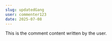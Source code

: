 ```yaml
---
slug: updatedGang
user: commenter123
date: 2025-07-08
---
```


This is the comment content written by the user.
